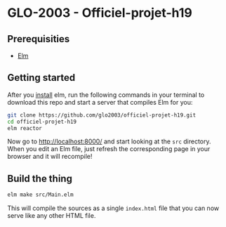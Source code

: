 # GLO-2003 - Officiel-projet-h19

## Prerequisities

- [Elm](https://elm-lang.org/) 

## Getting started

After you [install](https://guide.elm-lang.org/install.html) elm, run the following commands in your terminal to download this repo and start a server that compiles Elm for you:

```bash
git clone https://github.com/glo2003/officiel-projet-h19.git
cd officiel-projet-h19
elm reactor
```

Now go to [http://localhost:8000/](http://localhost:8000/) and start looking at the `src` directory. When you edit an Elm file, just refresh the corresponding page in your browser and it will recompile!

## Build the thing

```bash
elm make src/Main.elm
```

This will compile the sources as a single `index.html` file that you can now serve like any other HTML file.

